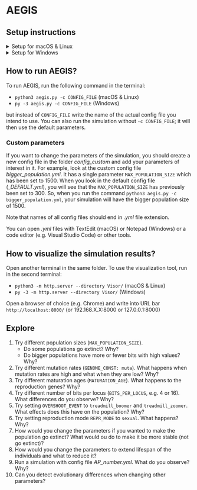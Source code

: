 # AEGIS

## Setup instructions

<details>
  <summary>Setup for macOS & Linux</summary>

### I. Check if Python3 is installed

1. Run terminal. (Command + Space. Type in **Terminal**. Launch.)
1. Run `python3 --version`.
   - If you get a message `Python 3.x.x` (x can be any number), Python3 is installed. Proceed with the next section.
   - If you get an error message (e.g. `name 'python3' is not defined`), Python3 is not installed.
     Proceed with the step 3.
1. Download Python3. Go to www.python.org/downloads/. Click on the yellow button **Download Python 3.9.5** (the .pkg file has ~30 MB).
1. Run the installation package. Use default settings.
1. Restart terminal.
1. Run `python3 --version`. Now you should get a message `Python 3.x.x` (x can be any number)
1. Do not close the terminal.

### II. Download AEGIS

1. Go to www.github.com/martinbagic/aegis-exercise
1. Click on the green button **Code**.
1. Click on **Download ZIP**.
1. Move the downloaded folder to desktop.

### III. Navigate to the working directory

1. Run: `cd ~/Desktop/aegis-exercise/`
   - If you ever close the terminal, always run this command to return to the working directory.

### IV. Install dependencies in a [virtual environment](https://docs.python.org/3/tutorial/venv.html)

1. Run: `python3 -m venv venv`
1. Run: `. venv/bin/activate`
   - Last line in terminal should now start with **(venv)**.
1. Run: `python3 -m pip install -r requirements.txt`
   - If you get a message **The "gcc" command requires the command line developer tools. Would you like to install the tools now?**, click **Install**. After installation, rerun this step 3.
   - This might take a few minutes.

### V. Test AEGIS

1. Run: `python3 main.py -h`
   - If it returns information about the **usage**, **positional arguments**, **optional arguments** and others, you can proceed with the next part (**How to run AEGIS**).
   - If it returns **No such file or directory**, check if you are in the correct directory (run `cd ~/Desktop/aegis-exercise/`) and try again.
   - If it returns **ModuleNotFoundError**, check that your virtual environment is activated (run `. venv/bin/activate`) and try again.

</details>

<details>
  <summary>Setup for Windows</summary>

### 0. Install Visual CPP Build Tools

1. Go to https://visualstudio.microsoft.com/visual-cpp-build-tools/
1. Click the purple button **Download build tools**.
1. Run the downloaded file **vs_BuildTools.exe**.
1. Click Continue.
1. Check **C++ build tools box** (the box has an icon with a screen and two purple pluses).
1. Click Install.

### I. Check if Python3 is installed

1. Run terminal from desktop.
   - Shift + right-click on desktop.
   - Click **Open PowerSHell window here**.
1. Run `py -3 --version`.
   - If you get a message `Python 3.x.x` (x can be any number), Python3 is installed. Proceed with the next section (**II. Download AEGIS**).
   - If you get an error message (e.g. `Python was not found`), Python3 is not installed.
     Proceed with the step 3.
1. Download Python3. Go to www.python.org/downloads/. Click on the yellow button **Download Python 3.9.5** (the .exe file has ~28 MB).
1. Run the installation package. Check box **Add Python 3.9 to PATH**. Click on **Install Now**.
1. Close and open the terminal again as in step 1.
1. Run `py -3 --version`. Now you should get a message `Python 3.x.x` (x can be any number)
1. Do not close the terminal.

### II. Download AEGIS

1. Go to www.github.com/martinbagic/aegis-exercise
1. Click on the green button **Code**.
1. Click on **Download ZIP**.
1. Move the downloaded folder to desktop.
1. Right-click on the zip file and click **Extract here**.

### III. Navigate to the working directory

1. Run: `cd aegis-exercise`
   - Your command line path should be **?:\Users\\?\Desktop\aegis-exercise**

### IV. Install dependencies in a [virtual environment](https://docs.python.org/3/tutorial/venv.html)

1. Run: `py -3 -m venv venv`
1. Run: `.\venv\Scripts\activate`
   - If the shell returns a new line with **(venv)** at the beginning, virtual environment is
     successfully activated, so you can proceed with the step 3.
   - If the shell returns an error **cannot be loaded because running scripts is disabled**:
     - Run: `Set-ExecutionPolicy Unrestricted -Scope Process`
     - When prompted, write **Y** and confirm by pushing **Enter**.
     - Repeat this step by running: `.\venv\Scripts\activate`
1. Run: `py -3 -m pip install -r requirements.txt`
   - This will take about 5 minutes depending on your machine.

### V. Test AEGIS

1. Run: `py -3 main.py -h`
   - If it returns information about the **usage**, **positional arguments**, **optional arguments** and others, you can proceed with the next part (**How to run AEGIS**).
   - If it returns **No such file or directory**, check if you are in the correct directory (`?:\Users\?\Desktop\aegis-exercise` where first ? is your disk, and the second ? your username) and try again.
   - If it returns **ModuleNotFoundError**, check that your virtual environment is activated (run `.\venv\Scripts\activate`) and try again.

</details>

## How to run AEGIS?

To run AEGIS, run the following command in the terminal:

- `python3 aegis.py -c CONFIG_FILE` (macOS & Linux)
- `py -3 aegis.py -c CONFIG_FILE` (Windows)

but instead of `CONFIG_FILE` write the name of the actual config file you intend to use.
You can also run the simulation without `-c CONFIG_FILE`; it will then use the default parameters.

### Custom parameters

If you want to change the parameters of the simulation, you should create a new config file
in the folder _config_custom_ and add your parameters of interest in it.
For example, look at the custom config file _bigger_population.yml_.
It has a single parameter `MAX_POPULATION_SIZE` which has been set to 1500.
When you look in the default config file (\__DEFAULT.yml_), you will see that the
`MAX_POPULATION_SIZE` has previously been set to 300. So, when you run the command
`python3 aegis.py -c bigger_population.yml`, your simulation will
have the bigger population size of 1500.

Note that names of all config files should end in _.yml_ file extension.

You can open _.yml_ files with TextEdit (macOS) or Notepad (Windows)
or a code editor (e.g. Visual Studio Code) or other tools.

## How to visualize the simulation results?

Open another terminal in the same folder. To use the visualization tool, run in the second terminal:

- `python3 -m http.server --directory Visor/` (macOS & Linux)
- `py -3 -m http.server --directory Visor/` (Windows)

Open a browser of choice (e.g. Chrome) and write into URL bar `http://localhost:8000/` (or 192.168.X.X:8000 or 127.0.0.1:8000)

## Explore

1. Try different population sizes (`MAX_POPULATION_SIZE`).
   - Do some populations go extinct? Why?
   - Do bigger populations have more or fewer bits with high values? Why?
1. Try different mutation rates (`GENOME_CONST: muta`). What happens when mutation rates are high and what when they are low? Why?
1. Try different maturation ages (`MATURATION_AGE`). What happens to the reproduction genes? Why?
1. Try different number of bits per locus (`BITS_PER_LOCUS`, e.g. 4 or 16). What differences do you observe? Why?
1. Try setting `OVERSHOOT_EVENT` to `treadmill_boomer` and `treadmill_zoomer`. What effects does this have on the population? Why?
1. Try setting reproduction mode `REPR_MODE` to `sexual`. What happens? Why?
1. How would you change the parameters if you wanted to make the population go extinct? What would ou do to make it be more stable (not go extinct)?
1. How would you change the parameters to extend lifespan of the individuals and what to reduce it?
1. Run a simulation with config file _AP_number.yml_. What do you observe? Why?
1. Can you detect evolutionary differences when changing other parameters?
